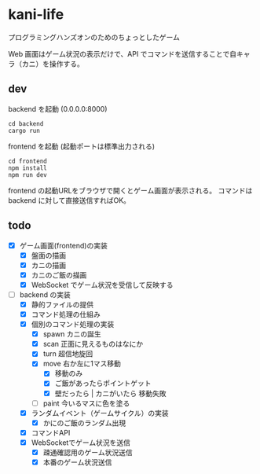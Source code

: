 # kani-life

プログラミングハンズオンのためのちょっとしたゲーム

Web 画面はゲーム状況の表示だけで、API でコマンドを送信することで自キャラ（カニ）を操作する。

## dev

backend を起動 (0.0.0.0:8000)
```
cd backend
cargo run
```

frontend を起動 (起動ポートは標準出力される)
```
cd frontend
npm install
npm run dev
```

frontend の起動URLをブラウザで開くとゲーム画面が表示される。
コマンドは backend に対して直接送信すればOK。

## todo

- [x] ゲーム画面(frontend)の実装
    - [x] 盤面の描画
    - [x] カニの描画
    - [x] カニのご飯の描画
    - [x] WebSocket でゲーム状況を受信して反映する
- [ ] backend の実装
    - [x] 静的ファイルの提供
    - [x] コマンド処理の仕組み
    - [x] 個別のコマンド処理の実装
      - [x] spawn カニの誕生
      - [x] scan 正面に見えるものはなにか
      - [x] turn 超信地旋回
      - [x] move 右か左に1マス移動
        - [x] 移動のみ
        - [x] ご飯があったらポイントゲット
        - [x] 壁だったら | カニがいたら 移動失敗
      - [ ] paint 今いるマスに色を塗る
    - [x] ランダムイベント（ゲームサイクル）の実装
      - [x] かにのご飯のランダム出現
    - [x] コマンドAPI
    - [x] WebSocketでゲーム状況を送信
        - [x] 疎通確認用のゲーム状況送信
        - [x] 本番のゲーム状況送信
